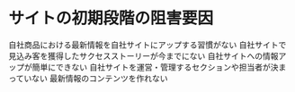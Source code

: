 # サイトの初期段階の阻害要因
 自社商品における最新情報を自社サイトにアップする習慣がない
 自社サイトで見込み客を獲得したサクセスストーリーが今までにない
 自社サイトへの情報アップが簡単にできない
 自社サイトを運営・管理するセクションや担当者が決まっていない
 最新情報のコンテンツを作れない
